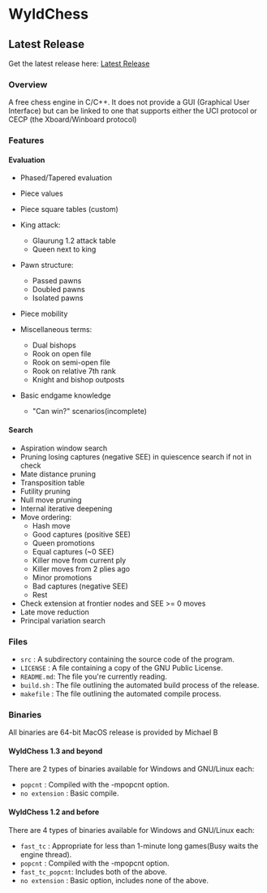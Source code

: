 # WyldChess

## Latest Release
Get the latest release here: [Latest Release](https://github.com/Mk-Chan/WyldChess/releases/latest)

### Overview
A free chess engine in C/C++. It does not provide a GUI (Graphical User Interface)
but can be linked to one that supports either the UCI protocol or CECP (the Xboard/Winboard protocol)

### Features

#### Evaluation
* Phased/Tapered evaluation
* Piece values
* Piece square tables (custom)
* King attack:
	* Glaurung 1.2 attack table
	* Queen next to king

* Pawn structure:
	* Passed pawns
	* Doubled pawns
	* Isolated pawns

* Piece mobility
* Miscellaneous terms:
	* Dual bishops
	* Rook on open file
	* Rook on semi-open file
	* Rook on relative 7th rank
	* Knight and bishop outposts

* Basic endgame knowledge
    * "Can win?" scenarios(incomplete)

#### Search
* Aspiration window search
* Pruning losing captures (negative SEE) in quiescence search if not in check
* Mate distance pruning
* Transposition table
* Futility pruning
* Null move pruning
* Internal iterative deepening
* Move ordering:
    * Hash move
    * Good captures (positive SEE)
    * Queen promotions
    * Equal captures (~0 SEE)
    * Killer move from current ply
    * Killer moves from 2 plies ago
    * Minor promotions
    * Bad captures (negative SEE)
    * Rest
* Check extension at frontier nodes and SEE >= 0 moves
* Late move reduction
* Principal variation search

### Files
* `src`      : A subdirectory containing the source code of the program.
* `LICENSE`  : A file containing a copy of the GNU Public License.
* `README.md`: The file you're currently reading.
* `build.sh` : The file outlining the automated build process of the release.
* `makefile` : The file outlining the automated compile process.

### Binaries
All binaries are 64-bit
MacOS release is provided by Michael B

#### WyldChess 1.3 and beyond

There are 2 types of binaries available for Windows and GNU/Linux each:

* `popcnt`        : Compiled with the -mpopcnt option.
* `no extension`  : Basic compile.

#### WyldChess 1.2 and before

There are 4 types of binaries available for Windows and GNU/Linux each:

* `fast_tc`       : Appropriate for less than 1-minute long games(Busy waits the engine thread).
* `popcnt`        : Compiled with the -mpopcnt option.
* `fast_tc_popcnt`: Includes both of the above.
* `no extension`  : Basic option, includes none of the above.
